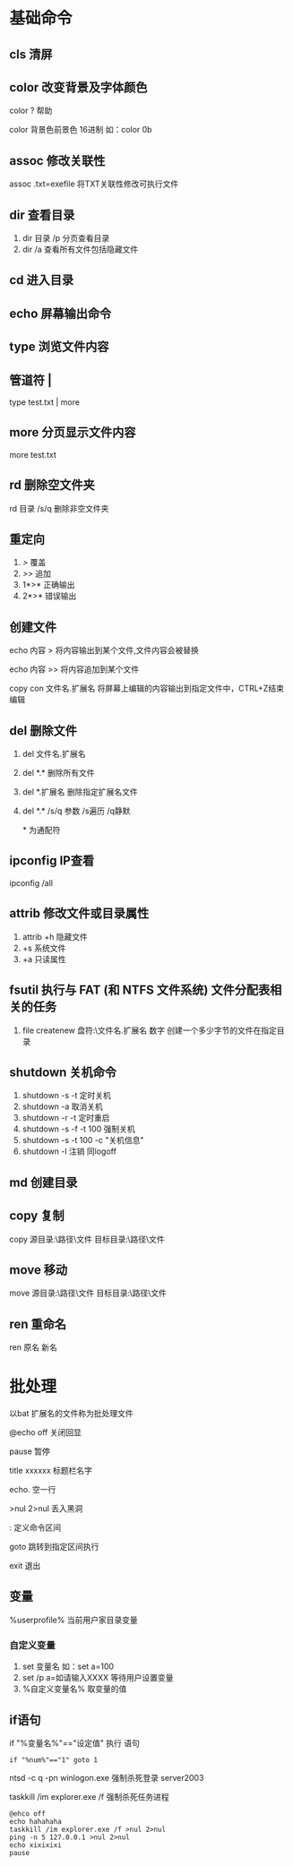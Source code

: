 # 基础命令

## cls 清屏

## color 改变背景及字体颜色

color ? 帮助

color 背景色前景色 16进制  如：color 0b

## assoc  修改关联性

assoc .txt=exefile 将TXT关联性修改可执行文件

## dir 查看目录

1. dir 目录 /p 分页查看目录 
2. dir /a 查看所有文件包括隐藏文件

## cd 进入目录

## echo 屏幕输出命令

## type 浏览文件内容

## 管道符 |

type test.txt | more

## more 分页显示文件内容

more test.txt

## rd 删除空文件夹

rd  目录 /s/q 删除非空文件夹

## 重定向

1. *>* 覆盖
2. *>>* 追加
3. 1*>* 正确输出
4. 2*>* 错误输出

## 创建文件

echo 内容 > 将内容输出到某个文件,文件内容会被替换

echo 内容 >> 将内容追加到某个文件

copy con 文件名.扩展名   将屏幕上编辑的内容输出到指定文件中，CTRL+Z结束编辑

## del 删除文件

1. del 文件名.扩展名

2. del  \*.\* 删除所有文件

3. del \*.扩展名 删除指定扩展名文件

4. del \*.\* /s/q  参数 /s遍历 /q静默

   \* 为通配符

## ipconfig IP查看

ipconfig /all

## attrib 修改文件或目录属性

1. attrib +h 隐藏文件
2. +s 系统文件
3. +a 只读属性

## fsutil 执行与 FAT (和 NTFS 文件系统) 文件分配表相关的任务

1. file createnew 盘符:\文件名.扩展名 数字  创建一个多少字节的文件在指定目录

## shutdown 关机命令

1. shutdown -s -t  定时关机
2. shutdown -a 取消关机
3. shutdown -r -t 定时重启
4. shutdown -s -f -t 100 强制关机
5. shutdown -s -t 100 -c "关机信息"
6. shutdown -l 注销 同logoff

## md 创建目录

## copy 复制

copy 源目录:\路径\文件 目标目录:\路径\文件

## move 移动

move 源目录:\路径\文件 目标目录:\路径\文件

## ren 重命名

ren 原名 新名

# 批处理

以bat 扩展名的文件称为批处理文件

@echo off  关闭回显

pause 暂停

title xxxxxx 标题栏名字

echo. 空一行

\>nul 2\>nul 丢入黑洞

: 定义命令区间

goto 跳转到指定区间执行

exit 退出

## 变量

%userprofile% 当前用户家目录变量

### 自定义变量 

1. set 变量名 如：set a=100
2. set /p a=如请输入XXXX 等待用户设置变量
3. %自定义变量名%   取变量的值

## if语句

if "%变量名%"=="设定值" 执行 语句

```
if "%num%"=="1" goto 1
```

ntsd -c q -pn winlogon.exe 强制杀死登录 server2003

taskkill /im explorer.exe /f  强制杀死任务进程

```
@ehco off
echo hahahaha
taskkill /im explorer.exe /f >nul 2>nul
ping -n 5 127.0.0.1 >nul 2>nul
echo xixixixi
pause
```

